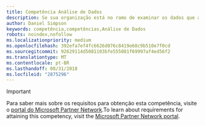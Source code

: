 ```yaml
---
title: Competência Análise de Dados
description: Se sua organização está no ramo de examinar os dados que ajudam os clientes a descobrir insights mais aprofundados, fazer previsões ou gerar recomendações, a competência Análise de Dados oferece uma plataforma para criar e comprovar suas habilidades.
author: Daniel Simpson
keywords: competência,competências,Análise de Dados
robots: noindex,nofollow
ms.localizationpriority: medium
ms.openlocfilehash: 392efa7ef4fc6626d076c8419e68c9b510e7f0cd
ms.sourcegitcommit: 92629114d5081103bfe555081f69997af4ed56f2
ms.translationtype: MT
ms.contentlocale: pt-BR
ms.lasthandoff: 08/31/2018
ms.locfileid: "2875296"
---
```

>[!IMPORTANT]
><span data-ttu-id="5160e-104">Para saber mais sobre os requisitos para obtenção esta competência, visite o [portal do Microsoft Partner Network](https://partner.microsoft.com/membership/competencies).</span><span class="sxs-lookup"><span data-stu-id="5160e-104">To learn about requirements for attaining this competency, visit the [Microsoft Partner Network portal](https://partner.microsoft.com/membership/competencies).</span></span>

<!--
#Data Analytics
If your organization is into the business of examining the data that helps customers to discover deeper insights, make predictions, or generate recommendations, then the Data Analytics competency gives you a platform to build and prove your capabilities.

- [Data Analytics Specialist option](#data-analytics-specialist-option)
- [Data Analytics Beginners option](#data-analytics-beginners-option)
- [Power BI option](#power-bi-option)

##Data Analytics Specialist option
The Data Analytics Specialist option is ideal if you prefer to prove your skills by passing exams within a particular Area of Specialization. Complete all the steps within the option to attain the Data Analytics competency.

###Silver
1. Your organization must have **1** individual pass all of the exams in any one of the three focus areas: **Business Intelligence**, **Advanced Analytics**, OR **Big Data**, and the individual must pass an assessment.

    - **Business Intelligence** focus area
        - [Exam 70-767](https://www.microsoft.com/en-us/learning/exam-70-767.aspx): Implementing a SQL Data Warehouse 
        - [Exam 70-768](https://www.microsoft.com/en-us/learning/exam-70-768.aspx): Developing SQL Data Models (Beta)

    - **Advanced Analytics** focus area
        - [Exam 70-773](https://www.microsoft.com/en-us/learning/exam-70-773.aspx): Analyzing Big Data with Microsoft R
        - [Exam 70-774](https://www.microsoft.com/en-us/learning/exam-70-774.aspx): Perform Cloud Data Science with Azure Machine Learning

    - **Big Data** focus area
        - [Exam 70-475](https://www.microsoft.com/en-us/learning/exam-70-475.aspx): Designing and Implementing Big Data Analytics Solutions
        - [Exam 70-775](https://www.microsoft.com/en-us/learning/exam-70-775.aspx): Perform Data Engineering on Microsoft HD Insight

    **AND**

    - The same individual must pass the following assessment:
        - [Technical Assessment Data Analytics Foundational](https://partneruniversity.microsoft.com/?whr=uri:MicrosoftAccount&courseId=14356&scoId=w5Ubm2ygB_4304778676)

###Gold
1. Your organization must have **2** individuals pass all of the exams in any one of the three focus areas: **Business Intelligence**, **Advanced Analytics**, OR **Big Data**, and the individuals must pass an assessment.

    - **Business Intelligence** focus area
        - [Exam 70-767](https://www.microsoft.com/en-us/learning/exam-70-767.aspx): Implementing a SQL Data Warehouse 
        - [Exam 70-768](https://www.microsoft.com/en-us/learning/exam-70-768.aspx): Developing SQL Data Models (Beta)

    - **Advanced Analytics** focus area
        - [Exam 70-773](https://www.microsoft.com/en-us/learning/exam-70-773.aspx): Analyzing Big Data with Microsoft R
        - [Exam 70-774](https://www.microsoft.com/en-us/learning/exam-70-774.aspx): Perform Cloud Data Science with Azure Machine Learning

    - **Big Data** focus area
        - [Exam 70-475](https://www.microsoft.com/en-us/learning/exam-70-475.aspx): Designing and Implementing Big Data Analytics Solutions
        - [Exam 70-775](https://www.microsoft.com/en-us/learning/exam-70-775.aspx): Perform Data Engineering on Microsoft HD Insight

    **AND**

    - Both the individuals must pass the following assessment: 
        - [Technical Assessment Data Analytics Foundational](https://partneruniversity.microsoft.com/?whr=uri:MicrosoftAccount&courseId=14356&scoId=w5Ubm2ygB_4304778676)

##Data Analytics Beginners option
The Data Analytics Beginners option is ideal if you prefer to prove your skills by passing assessments. Complete all the steps within to attain the Data Analytics competency.

###Silver
1. Your organization must have **2** individuals pass the required assessments.

    - **2** individuals must pass the following assessment:
        - [Technical Assessment Data Analytics Foundational](https://partneruniversity.microsoft.com/?whr=uri:MicrosoftAccount&courseId=14356&scoId=w5Ubm2ygB_4304778676)

    **AND**

    - The same **2** individuals must pass one of the following assessments:
        - [Technical Assessment Business Intelligence for Data Analytics](https://partneruniversity.microsoft.com/?whr=uri:MicrosoftAccount&courseId=14350&scoId=u5YzfgigB_1504778676)
        - [Technical Assessment Advanced Analytics for Data Analytics](https://partneruniversity.microsoft.com/?whr=uri:MicrosoftAccount&courseId=10275&scoId=bweuuySgB_3904778676)
        - [Technical Assessment Big Data for Data Analytics](https://partneruniversity.microsoft.com/?whr=uri:MicrosoftAccount&courseId=14349&scoId=qb5OGFigB_6604778676)

###Gold
1. Your organization must have **4** individuals pass the required assessments.

    - **4** individuals must pass the following assessment:
        - [Technical Assessment Data Analytics Foundational ](https://partneruniversity.microsoft.com/?whr=uri:MicrosoftAccount&courseId=14356&scoId=w5Ubm2ygB_4304778676)

    **AND**

    - The same **4** individuals must pass one of the following assessments:
        - [Technical Assessment Business Intelligence for Data Analytics](https://partneruniversity.microsoft.com/?whr=uri:MicrosoftAccount&courseId=14350&scoId=u5YzfgigB_1504778676)
        - [Technical Assessment Advanced Analytics for Data Analytics](https://partneruniversity.microsoft.com/?whr=uri:MicrosoftAccount&courseId=10275&scoId=bweuuySgB_3904778676)
        - [Technical Assessment Big Data for Data Analytics](https://partneruniversity.microsoft.com/?whr=uri:MicrosoftAccount&courseId=14349&scoId=qb5OGFigB_6604778676)

##Power BI option
The Power BI option is ideal for you if you prefer to prove your skills by deploying Power BI seats as well as passing an assessment. Complete all the steps within to attain the Data Analytics competency.

###Silver

1. Your organization must have **1** individual pass the required assessment.

    - [Technical Assessment Business Intelligence for Data Analytics](https://partneruniversity.microsoft.com/?whr=uri:MicrosoftAccount&courseId=14350&scoId=u5YzfgigB_1504778676)
  
2. Your organization must meet the performance thresholds.

    - Deploy 250 seats of Power BI and be attached as Partner of Record for Power BI subscriptions to qualify.
    - [Learn more](https://partner.microsoft.com/en-us/membership/digital-partner-of-record) about these associations.

###Gold
1. Your organization must have **2** individuals pass the required assessment.
    - [Technical Assessment Business Intelligence for Data Analytics](https://partneruniversity.microsoft.com/?whr=uri:MicrosoftAccount&courseId=14350&scoId=u5YzfgigB_1504778676)
  
2. Your organization must meet the performance thresholds.
    - Deploy 1,000 seats of Power BI and be attached as Partner of Record for Power BI subscriptions to qualify.
    - [Learn more](https://partner.microsoft.com/en-us/membership/digital-partner-of-record) about these associations.
-->
